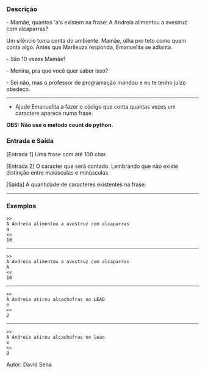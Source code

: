 ### Descrição

\- Mamãe, quantos 'a's existem na frase: A Andreia alimentou a avestruz com alcaparras?

Um silêncio toma conta do ambiente.
Mamãe, olha pro teto como quem conta algo.
Antes que Marileuza responda, Emanuelita se adianta.

\- São 10 vezes Mamãe!

\- Menina, pra que você quer saber isso?

\- Sei não, mas o professor de programação mandou e eu te tenho juízo obedeço.

---

- Ajude Emanuelita a fazer o código que conta quantas vezes um caractere aparece numa frase.

**OBS: Não use o método count do python.**

### Entrada e Saída

[Entrada 1] Uma frase com até 100 char.

[Entrada 2] O caracter que será contado.
Lembrando que não existe distinção entre maiúsculas e minúsculas.

[Saída] A quantidade de caracteres existentes na frase. 

---

### Exemplos

	>>
	A Andreia alimentou a avestruz com alcaparras
	a
	<<
	10
---
	>>
	A Andreia alimentou a avestruz com alcaparras
	A
	<<
	10
---
	>>
	A Andreia atirou alcachofras no LEAO
	e
	<<
	2
---
	>>
	A Andreia atirou alcachofras no leao
	x
	<<
	0

Autor: David Sena
